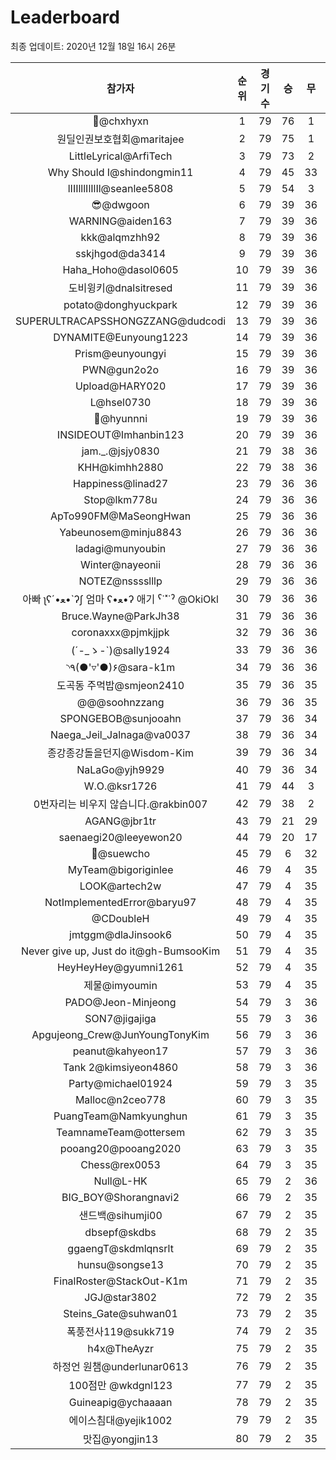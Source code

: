 # Leaderboard
최종 업데이트: 2020년 12월 18일 16시 26분




| 참가자 | 순위 | 경기수 | 승 | 무 | 패 | 승점 |
|:---:|:---:|:---:|:---:|:---:|:---:|:---:|
| 👑@chxhyxn | 1 | 79 | 76 | 1 | 2 | 229 |
| 원딜인권보호협회@maritajee | 2 | 79 | 75 | 1 | 3 | 226 |
| LittleLyrical@ArfiTech | 3 | 79 | 73 | 2 | 4 | 221 |
| Why Should I@shindongmin11 | 4 | 79 | 45 | 33 | 1 | 168 |
| lIIIlllIlIlIl@seanlee5808 | 5 | 79 | 54 | 3 | 22 | 165 |
| 😎@dwgoon | 6 | 79 | 39 | 36 | 4 | 153 |
| WARNING@aiden163 | 7 | 79 | 39 | 36 | 4 | 153 |
| kkk@alqmzhh92 | 8 | 79 | 39 | 36 | 4 | 153 |
| sskjhgod@da3414 | 9 | 79 | 39 | 36 | 4 | 153 |
| Haha_Hoho@dasol0605 | 10 | 79 | 39 | 36 | 4 | 153 |
| 도비윙키@dnalsitresed | 11 | 79 | 39 | 36 | 4 | 153 |
| potato@donghyuckpark | 12 | 79 | 39 | 36 | 4 | 153 |
| SUPERULTRACAPSSHONGZZANG@dudcodi | 13 | 79 | 39 | 36 | 4 | 153 |
| DYNAMITE@Eunyoung1223 | 14 | 79 | 39 | 36 | 4 | 153 |
| Prism@eunyoungyi | 15 | 79 | 39 | 36 | 4 | 153 |
| PWN@gun2o2o | 16 | 79 | 39 | 36 | 4 | 153 |
| Upload@HARY020 | 17 | 79 | 39 | 36 | 4 | 153 |
| L@hsel0730 | 18 | 79 | 39 | 36 | 4 | 153 |
| 🐻@hyunnni | 19 | 79 | 39 | 36 | 4 | 153 |
| INSIDEOUT@Imhanbin123 | 20 | 79 | 39 | 36 | 4 | 153 |
| jam._.@jsjy0830 | 21 | 79 | 38 | 36 | 5 | 150 |
| KHH@kimhh2880 | 22 | 79 | 38 | 36 | 5 | 150 |
| Happiness@linad27 | 23 | 79 | 36 | 36 | 7 | 144 |
| Stop@lkm778u | 24 | 79 | 36 | 36 | 7 | 144 |
| ApTo990FM@MaSeongHwan | 25 | 79 | 36 | 36 | 7 | 144 |
| Yabeunosem@minju8843 | 26 | 79 | 36 | 36 | 7 | 144 |
| ladagi@munyoubin | 27 | 79 | 36 | 36 | 7 | 144 |
| Winter@nayeonii | 28 | 79 | 36 | 36 | 7 | 144 |
| NOTEZ@nsssslllp | 29 | 79 | 36 | 36 | 7 | 144 |
|  아빠  ʅʕ´•ﻌ•`ʔʃ  엄마 ʕ•ﻌ•ʔ 애기 ˁ˙˟˙ˀ @OkiOkl | 30 | 79 | 36 | 36 | 7 | 144 |
| Bruce.Wayne@ParkJh38 | 31 | 79 | 36 | 36 | 7 | 144 |
| coronaxxx@pjmkjjpk | 32 | 79 | 36 | 36 | 7 | 144 |
| (´-_ゝ-`)@sally1924 | 33 | 79 | 36 | 36 | 7 | 144 |
| ◝٩(●'▿'●)۶@sara-k1m | 34 | 79 | 36 | 36 | 7 | 144 |
| 도곡동 주먹밥@smjeon2410 | 35 | 79 | 36 | 35 | 8 | 143 |
| @@@soohnzzang | 36 | 79 | 36 | 35 | 8 | 143 |
| SPONGEBOB@sunjooahn | 37 | 79 | 36 | 34 | 9 | 142 |
| Naega_Jeil_Jalnaga@va0037 | 38 | 79 | 36 | 34 | 9 | 142 |
| 종강종강돌을던지@Wisdom-Kim | 39 | 79 | 36 | 34 | 9 | 142 |
| NaLaGo@yjh9929 | 40 | 79 | 36 | 34 | 9 | 142 |
| W.O.@ksr1726 | 41 | 79 | 44 | 3 | 32 | 135 |
| 0번자리는 비우지 않습니다.@rakbin007 | 42 | 79 | 38 | 2 | 39 | 116 |
| AGANG@jbr1tr | 43 | 79 | 21 | 29 | 29 | 92 |
| saenaegi20@leeyewon20 | 44 | 79 | 20 | 17 | 42 | 77 |
| 👏@suewcho | 45 | 79 | 6 | 32 | 41 | 50 |
| MyTeam@bigoriginlee | 46 | 79 | 4 | 35 | 40 | 47 |
| LOOK@artech2w | 47 | 79 | 4 | 35 | 40 | 47 |
| NotImplementedError@baryu97 | 48 | 79 | 4 | 35 | 40 | 47 |
| @CDoubleH | 49 | 79 | 4 | 35 | 40 | 47 |
| jmtggm@dlaJinsook6 | 50 | 79 | 4 | 35 | 40 | 47 |
| Never give up, Just do it@gh-BumsooKim | 51 | 79 | 4 | 35 | 40 | 47 |
| HeyHeyHey@gyumni1261 | 52 | 79 | 4 | 35 | 40 | 47 |
| 제물@imyoumin | 53 | 79 | 4 | 35 | 40 | 47 |
| PADO@Jeon-Minjeong | 54 | 79 | 3 | 36 | 40 | 45 |
| SON7@jigajiga | 55 | 79 | 3 | 36 | 40 | 45 |
| Apgujeong_Crew@JunYoungTonyKim | 56 | 79 | 3 | 36 | 40 | 45 |
| peanut@kahyeon17 | 57 | 79 | 3 | 36 | 40 | 45 |
| Tank 2@kimsiyeon4860 | 58 | 79 | 3 | 36 | 40 | 45 |
| Party@michael01924 | 59 | 79 | 3 | 35 | 41 | 44 |
| Malloc@n2ceo778 | 60 | 79 | 3 | 35 | 41 | 44 |
| PuangTeam@Namkyunghun | 61 | 79 | 3 | 35 | 41 | 44 |
| TeamnameTeam@ottersem | 62 | 79 | 3 | 35 | 41 | 44 |
| pooang20@pooang2020 | 63 | 79 | 3 | 35 | 41 | 44 |
| Chess@rex0053 | 64 | 79 | 3 | 35 | 41 | 44 |
| Null@L-HK | 65 | 79 | 2 | 36 | 41 | 42 |
| BIG_BOY@Shorangnavi2 | 66 | 79 | 2 | 35 | 42 | 41 |
| 샌드백@sihumji00 | 67 | 79 | 2 | 35 | 42 | 41 |
| dbsepf@skdbs | 68 | 79 | 2 | 35 | 42 | 41 |
| ggaengT@skdmlqnsrlt | 69 | 79 | 2 | 35 | 42 | 41 |
| hunsu@songse13 | 70 | 79 | 2 | 35 | 42 | 41 |
| FinalRoster@StackOut-K1m | 71 | 79 | 2 | 35 | 42 | 41 |
| JGJ@star3802 | 72 | 79 | 2 | 35 | 42 | 41 |
| Steins_Gate@suhwan01 | 73 | 79 | 2 | 35 | 42 | 41 |
| 폭풍전사119@sukk719 | 74 | 79 | 2 | 35 | 42 | 41 |
| h4x@TheAyzr | 75 | 79 | 2 | 35 | 42 | 41 |
| 하정언 원챔@underlunar0613 | 76 | 79 | 2 | 35 | 42 | 41 |
| 100점만 @wkdgnl123 | 77 | 79 | 2 | 35 | 42 | 41 |
| Guineapig@ychaaaan | 78 | 79 | 2 | 35 | 42 | 41 |
| 에이스침대@yejik1002 | 79 | 79 | 2 | 35 | 42 | 41 |
| 맛집@yongjin13 | 80 | 79 | 2 | 35 | 42 | 41 |